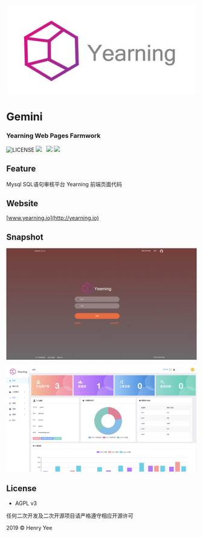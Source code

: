 <p align="center">
        <img width="500" src="img/logo.jpg"> 
</p>

# Gemini  
### Yearning Web Pages Farmwork
![LICENSE](https://img.shields.io/badge/license-AGPL%20-blue.svg)
![](https://img.shields.io/badge/build-release-brightgreen.svg)  
![](https://img.shields.io/badge/version-v2.0.0-brightgreen.svg) 
![](https://img.shields.io/badge/webpack-v4.0.0-brightgreen.svg) 

## Feature
Mysql SQL语句审核平台 Yearning 前端页面代码

## Website
[www.yearning.io](http://yearning.io)

## Snapshot

![](img/login.png)

![](img/dash.png)

## License

- AGPL v3

任何二次开发及二次开源项目请严格遵守相应开源许可

2019 © Henry Yee